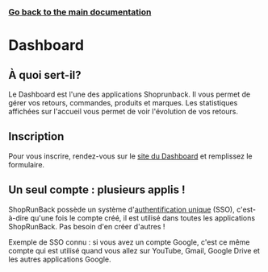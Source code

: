 ### [Go back to the main documentation](./)

# Dashboard

## À quoi sert-il?

Le Dashboard est l'une des applications Shoprunback. Il vous permet de gérer vos retours, commandes, produits et marques. Les statistiques affichées sur l'accueil vous permet de voir l'évolution de vos retours.

## Inscription

Pour vous inscrire, rendez-vous sur le [site du Dashboard](https://dashboard.shoprunback.com/fr) et remplissez le formulaire.

## Un seul compte : plusieurs applis !

ShopRunBack possède un système d'[authentification unique](https://fr.wikipedia.org/wiki/Authentification_unique) (SSO), c'est-à-dire qu'une fois le compte créé, il est utilisé dans toutes les applications ShopRunBack. Pas besoin d'en créer d'autres !

Exemple de SSO connu : si vous avez un compte Google, c'est ce même compte qui est utilisé quand vous allez sur YouTube, Gmail, Google Drive et les autres applications Google.
